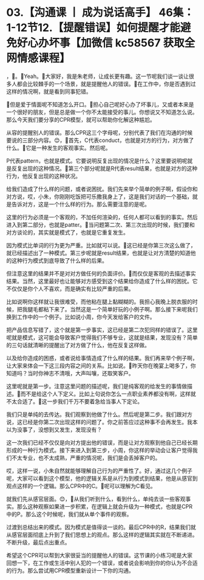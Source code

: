 # 03.【沟通课 丨 成为说话高手】 46集：1-12节12.【提醒错误】如何提醒才能避免好心办坏事【加微信 kc58567 获取全网情感课程】

，🎼。🎼Yeah。🎼大家好，我是朱老师，让成长更有趣。这一节呢我们谈一谈让很多人都会比较棘手的一个场景，就是提醒他人的错误。🎼在工作中，你是否遇到过这样的情况啊，就是看到同事犯错。

🎼但是爱于情面呢不知道怎么开口。🎼担心自己呢好心办了坏事儿，又或者本来是一个很好的朋友，但是总是做一个你不太能接受的事儿。你想说又不知道怎么说。那么今天我们要分享的CPR模型，就可以帮助你化解这种尴尬。

从容的提醒别人的错误。那么CPR这三个字母呢，分别代表了我们在沟通的时候要说的三部分内容。😊，🎼首先，C代表conduct，也就是对方的行为，对方做了什么。🎼它是一种发生的客观事实。然后呢。

P代表pattern，也就是模式。它要说明反复出现的情况是什么？这里要说明呢就是反复出现的这种情况。🎼第三个部分呢就是R代表result结果，也就是对方的这种行为，他反复出现的这种状况。

给我们造成了什么样的问题，或者说困扰。我们先来举个简单的例子啊，假设你和对方说，哎，小朱，你刚刚吃饭把可乐撒我身上了，这是我们对话的一个基础，就是告诉对方，这是一个什么样的行为。那么需要注意的是呢。

这里的行为必须是一个客观的，不加任何渲染的，任何人都可以看到的事实。然后进入到第二部分，也就是patter。🎼当问题第二次、第三次出现的时候，我们要和对方谈论的，其实就是模式了，也就是它重复发生。

因为模式比单词的行为更为严重。比如就可以说。🎼这已经是你第三次这么做了，就已经描述出了一种模式。第三步呢就是result结果，也就是让对方清楚的知道他的这种行为模式到底导致了什么样的后果。

但注意这里的结果并不是对对方做任何的负面评价。🎼而仅仅是客观的去描述事实结果。当然，这里最好也让能够对方感受到这个结果给你造成了什么样的困扰。它不仅仅是你个人不喜欢，而是确实有比较严重的后果。

比如说啊你这样就让我很难受，而他粘在腿上黏糊糊的。我担心我晚上脱衣服的时候，把我腿毛都粘下来了。当然这是一个简单好玩的小例子啊。那么接下来呢我们换到工作中的一个例子。比如说小周，你今天发给客户的文件。

把产品信息写错了，这个就是第一步事实，这已经是第二次犯同样的错误了。这里呢就是模式，这可能会导致客户觉得我们不够专业，这就是结果，发现没有？简单的三句话就清晰的提醒出了对方做了什么，他在反复这样做。

以及给你造成的困惑，或者说给事情造成了什么样的结果。我们再来举个例子啊，让大家来体会一下这三段内容之间的关系。比如说。🎼昨天你在晚宴上喝多了，你知道吗？当时你神志不清哦，大声叫嚷，还取笑客户。

这里呢就是第一步。注意这里问题的描述呢，我们是纯客观的给发生的事情做描述。🎼而不是给这个人下定义。比如上句说你怎么一点职业素养都没有啊，这样就不太合适了。🎼这一步我们千万不要着急给当事人下定论。

我们只是单纯的去传达。我们观察到他做了什么。然后呢是第二步。我们跟对方说，这已经是你第二次出现这样的问题了。你之前答应过这种事不会再发生。我本以为没事了，没想到又发生，发现没有？

这一次我们已经不仅仅是向对方提出他的错误，而是让对方观察到他自己已经长期形成的一种行为模式。接下来进入到第三步，小周，你这样的举动会让客户觉得我们不太专业，也不太成熟，严重的情况呢，我们是会丢掉客户的。

哎，这样一说，小朱自然就能够理解自己行为的严重性了。好，通过这几个例子呢，大家可以看到这个模型，他的逻辑关系是从行为到模式到结果，他是从感官到观点这样的一个逻辑。那么CPR中的C。🎼呢可以理解为C看见。

就我们先从感官层面。😊，🎼从我们听到什么，看到什么，单纯去谈一些客观事实。那么这种观察如果进一步积累，在逻辑上就会升级为一种模式，也就是CPR中的P。那么这个时候呢，我们就从单个事件的观察。

过渡到总结出来的模式。因为模式是值得谈一谈的。最后CPR中的R，结果我们就从感官层面彻底上升到了我们思想上的观点。那么这样的逻辑其实就在不断递进。不断升级，最后点出重点。

希望这个CPR可以帮到大家很妥当的提醒他人的错误。这节课的小练习呢是大家回想一下，在工作或生活中别人犯的一个错误，或者说会影响到你的你认为不合适的行为。那么尝试用CPR模型重新设计一下你的沟通。

